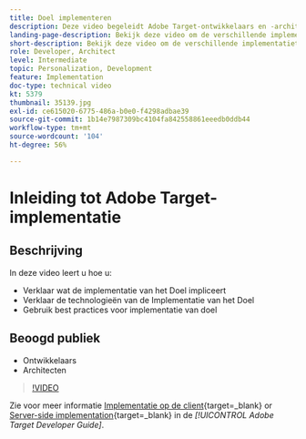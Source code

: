 ```yaml
---
title: Doel implementeren
description: Deze video begeleidt Adobe Target-ontwikkelaars en -architecten door de implementatie van Target. Bekijk deze video om de verschillende implementatietechnologieën van Target te leren en de beste praktijken van de implementatie van Target te gebruiken.
landing-page-description: Bekijk deze video om de verschillende implementatietechnologieën van Target te leren en de beste praktijken van de implementatie van Target te gebruiken.
short-description: Bekijk deze video om de verschillende implementatietechnologieën van Target te leren en de beste praktijken van de implementatie van Target te gebruiken.
role: Developer, Architect
level: Intermediate
topic: Personalization, Development
feature: Implementation
doc-type: technical video
kt: 5379
thumbnail: 35139.jpg
exl-id: ce615020-6775-486a-b0e0-f4298adbae39
source-git-commit: 1b14e7987309bc4104fa842558861eeedb0ddb44
workflow-type: tm+mt
source-wordcount: '104'
ht-degree: 56%

---
```


# Inleiding tot Adobe Target-implementatie

## Beschrijving

In deze video leert u hoe u:

* Verklaar wat de implementatie van het Doel impliceert
* Verklaar de technologieën van de Implementatie van het Doel
* Gebruik best practices voor implementatie van doel

## Beoogd publiek

* Ontwikkelaars
* Architecten

>[!VIDEO](https://video.tv.adobe.com/v/35139/?quality=12)

Zie voor meer informatie [Implementatie op de client](https://experienceleague.adobe.com/docs/target-dev/developer/client-side/overview.html){target=_blank} or [Server-side implementation](https://experienceleague.adobe.com/docs/target-dev/developer/server-side/server-side-overview.html){target=_blank} in de *[!UICONTROL Adobe Target Developer Guide]*.

